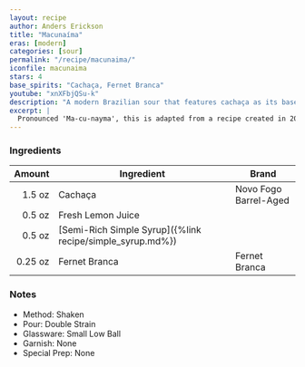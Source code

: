 ```yaml
---
layout: recipe
author: Anders Erickson
title: "Macunaíma"
eras: [modern]
categories: [sour]
permalink: "/recipe/macunaima/"
iconfile: macunaima
stars: 4
base_spirits: "Cachaça, Fernet Branca"
youtube: "xnXFbjQSu-k"
description: "A modern Brazilian sour that features cachaça as its base, with the unique bitter complexity of Fernet Branca."
excerpt: |
  Pronounced 'Ma-cu-nayma', this is adapted from a recipe created in 2014 by Arnaldo Hirai at his Boca de Ouro bar in São Paulo, Brazil. According to Arnaldo, his recipe started to take shape in 2014 and was almost called Caxirola, after the rattle created by Carlinhos Brown to be the official musical instrument for the World Cup in Brazil later that year.
---
```


### Ingredients

|  Amount | Ingredient                                                | Brand                 |
| ------: | --------------------------------------------------------- | --------------------- |
|  1.5 oz | Cachaça                                                   | Novo Fogo Barrel-Aged |
|  0.5 oz | Fresh Lemon Juice                                         |
|  0.5 oz | [Semi-Rich Simple Syrup]({%link recipe/simple_syrup.md%}) |
| 0.25 oz | Fernet Branca                                             | Fernet Branca         |

### Notes

- Method: Shaken
- Pour: Double Strain
- Glassware: Small Low Ball
- Garnish: None
- Special Prep: None
